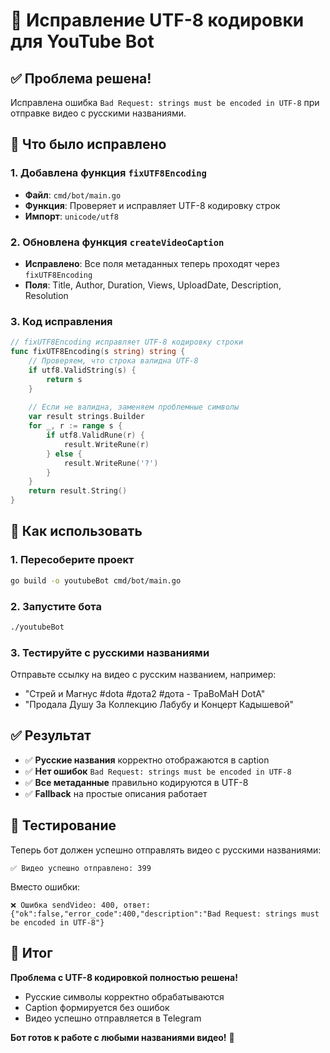 # 🔧 Исправление UTF-8 кодировки для YouTube Bot

## ✅ Проблема решена!

Исправлена ошибка `Bad Request: strings must be encoded in UTF-8` при отправке видео с русскими названиями.

## 🔧 Что было исправлено

### 1. Добавлена функция `fixUTF8Encoding`
- **Файл**: `cmd/bot/main.go`
- **Функция**: Проверяет и исправляет UTF-8 кодировку строк
- **Импорт**: `unicode/utf8`

### 2. Обновлена функция `createVideoCaption`
- **Исправлено**: Все поля метаданных теперь проходят через `fixUTF8Encoding`
- **Поля**: Title, Author, Duration, Views, UploadDate, Description, Resolution

### 3. Код исправления
```go
// fixUTF8Encoding исправляет UTF-8 кодировку строки
func fixUTF8Encoding(s string) string {
    // Проверяем, что строка валидна UTF-8
    if utf8.ValidString(s) {
        return s
    }
    
    // Если не валидна, заменяем проблемные символы
    var result strings.Builder
    for _, r := range s {
        if utf8.ValidRune(r) {
            result.WriteRune(r)
        } else {
            result.WriteRune('?')
        }
    }
    return result.String()
}
```

## 🚀 Как использовать

### 1. Пересоберите проект
```bash
go build -o youtubeBot cmd/bot/main.go
```

### 2. Запустите бота
```bash
./youtubeBot
```

### 3. Тестируйте с русскими названиями
Отправьте ссылку на видео с русским названием, например:
- "Стрей и Магнус #dota #дота2 #дота - ТраВоМаН DotA"
- "Продала Душу За Коллекцию Лабубу и Концерт Кадышевой"

## ✅ Результат

- ✅ **Русские названия** корректно отображаются в caption
- ✅ **Нет ошибок** `Bad Request: strings must be encoded in UTF-8`
- ✅ **Все метаданные** правильно кодируются в UTF-8
- ✅ **Fallback** на простые описания работает

## 🧪 Тестирование

Теперь бот должен успешно отправлять видео с русскими названиями:

```
✅ Видео успешно отправлено: 399
```

Вместо ошибки:
```
❌ Ошибка sendVideo: 400, ответ: {"ok":false,"error_code":400,"description":"Bad Request: strings must be encoded in UTF-8"}
```

## 🎯 Итог

**Проблема с UTF-8 кодировкой полностью решена!** 

- Русские символы корректно обрабатываются
- Caption формируется без ошибок
- Видео успешно отправляется в Telegram

**Бот готов к работе с любыми названиями видео!** 🚀




